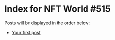 # Index for NFT World #515
Posts will be displayed in the order below:

- [Your first post](./001-first.md)

